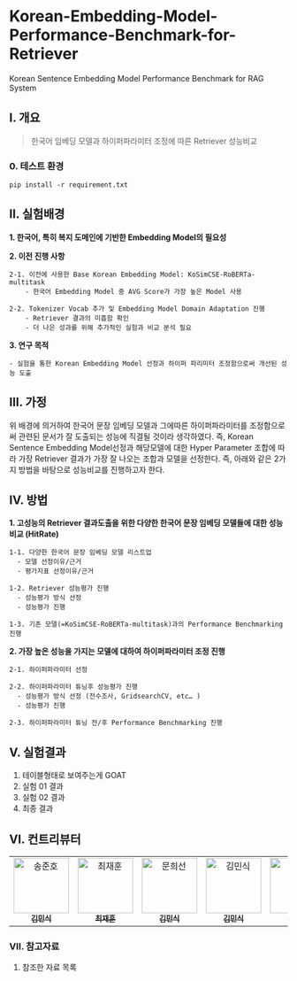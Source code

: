 # Korean-Embedding-Model-Performance-Benchmark-for-Retriever
Korean Sentence Embedding Model Performance Benchmark for RAG System

## Ⅰ. 개요
  > 한국어 임베딩 모델과 하이퍼파라미터 조정에 따른 Retriever 성능비교

### 0. 테스트 환경
    pip install -r requirement.txt

## Ⅱ. 실험배경

  **1. 한국어, 특히 복지 도메인에 기반한 Embedding Model의 필요성**
  
  **2. 이전 진행 사항**
  
    2-1. 이전에 사용한 Base Korean Embedding Model: KoSimCSE-RoBERTa-multitask
        - 한국어 Embedding Model 중 AVG Score가 가장 높은 Model 사용
    
    2-2. Tokenizer Vocab 추가 및 Embedding Model Domain Adaptation 진행
        - Retriever 결과의 미흡함 확인
        - 더 나은 성과를 위해 추가적인 실험과 비교 분석 필요
        
  **3. 연구 목적**
  
    - 실험을 통한 Korean Embedding Model 선정과 하이퍼 파리미터 조정함으로써 개선된 성능 도출
       
## Ⅲ. 가정
  위 배경에 의거하여 한국어 문장 임베딩 모델과 그에따른 하이퍼파라미터를 조정함으로써 관련된 문서가 잘 도출되는 성능에 직결될 것이라 생각하였다. 즉, Korean Sentence Embedding Model선정과 해당모델에 대한 Hyper Parameter 조합에 따라 가장 Retriever 결과가 가장 잘 나오는 조합과 모델을 선정한다. 즉, 아래와 같은 2가지 방법을 바탕으로 성능비교를 진행하고자 한다.
     

## Ⅳ. 방법

  **1. 고성능의 Retriever 결과도출을 위한 다양한 한국어 문장 임베딩 모델들에 대한 성능비교 (HitRate)**
  
    1-1. 다양한 한국어 문장 임베딩 모델 리스트업
      - 모델 선정이유/근거
      - 평가지표 선정이유/근거
    
    1-2. Retriever 성능평가 진행
      - 성능평가 방식 선정
      - 성능평가 진행

    1-3. 기존 모델(=KoSimCSE-RoBERTa-multitask)과의 Performance Benchmarking 진행
      
  **2. 가장 높은 성능을 가지는 모델에 대하여 하이퍼파라미터 조정 진행**
  
    2-1. 하이퍼파라미터 선정
    
    2-2. 하이퍼파라미터 튜닝후 성능평가 진행
      - 성능평가 방식 선정 (전수조사, GridsearchCV, etc… )
      - 성능평가 진행  
      
    2-3. 하이퍼파라미터 튜닝 전/후 Performance Benchmarking 진행

## Ⅴ. 실험결과
  1. 테이블형태로 보여주는게 GOAT
  2.  실험 01 결과
  3.  실험 02 결과
  4.  최종 결과

## Ⅵ. 컨트리뷰터

<table>
  <tr>
    <td align="center">
      <a href="https://github.com/PangPangGod">
        <img src="https://github.com/PangPangGod.png" width="100px;" alt="송준호"/><br />
        <sub><b>김민식</b></sub>
      </a>
    </td>
    <td align="center">
      <a href="https://github.com/ash-hun">
        <img src="https://github.com/ash-hun.png" width="100px;" alt="최재훈"/><br />
        <sub><b>최재훈</b></sub>
      </a>
    </td>
    <td align="center">
      <a href="https://github.com/MoonHeesun">
        <img src="https://github.com/MoonHeesun.png" width="100px;" alt="문희선"/><br />
        <sub><b>김민식</b></sub>
      </a>
    </td>
    <td align="center">
      <a href="https://github.com/Noveled">
        <img src="https://github.com/Noveled.png" width="100px;" alt="김민식"/><br />
        <sub><b>김민식</b></sub>
      </a>
    </td>
    <td align="center">
      <a href="https://github.com/myeongjun1007">
        <img src="https://github.com/myeongjun1007.png" width="100px;" alt="현명준"/><br />
        <sub><b>김민식</b></sub>
      </a>
    </td>
    <td align="center">
      <a href="https://github.com/kha-jaejun">
        <img src="https://github.com/kha-jaejun.png" width="100px;" alt="가재준"/><br />
        <sub><b>김민식</b></sub>
      </a>
    </td>
  </tr>
</table>

### Ⅶ. 참고자료
  1. 참조한 자료 목록
